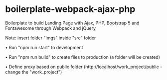 # boilerplate-webpack-ajax-php
Boilerplate to build Landing Page with Ajax, PHP, Bootstrap 5 and Fontawesome through Webpack and jQuery

Note: insert folder "imgs" inside "src" folder

• Run "npm run start" to development

• Run "npm run build" to create files to production (a folder will be created)

• Define proxy based on public folder (http://localhost/work_project/public - change the "work_project")

